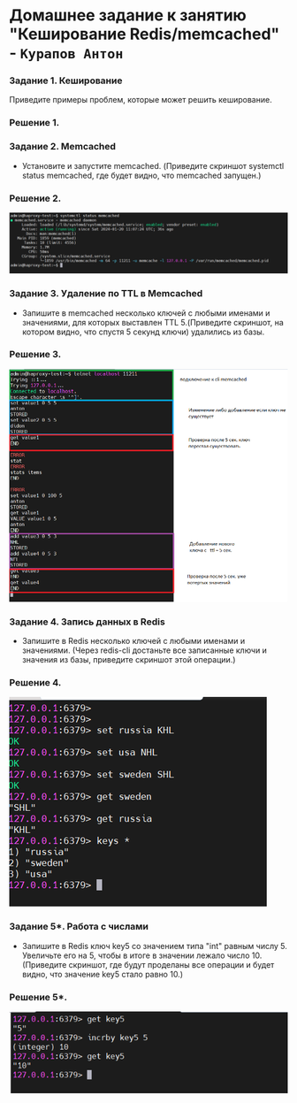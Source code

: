 # Домашнее задание к занятию "Кеширование Redis/memcached" - `Курапов Антон`

### Задание 1. Кеширование
Приведите примеры проблем, которые может решить кеширование.
### Решение 1.

### Задание 2. Memcached
* Установите и запустите memcached. (Приведите скриншот systemctl status memcached, где будет видно, что memcached запущен.)
### Решение 2.
![alt text](https://github.com/AntonKurapov66/redis-hw/blob/main/img/1.PNG)

### Задание 3. Удаление по TTL в Memcached
* Запишите в memcached несколько ключей с любыми именами и значениями, для которых выставлен TTL 5.(Приведите скриншот, на котором видно, что спустя 5 секунд ключи) удалились из базы.
### Решение 3.
![alt text](https://github.com/AntonKurapov66/redis-hw/blob/main/img/2.PNG)

### Задание 4. Запись данных в Redis
* Запишите в Redis несколько ключей с любыми именами и значениями. (Через redis-cli достаньте все записанные ключи и значения из базы, приведите скриншот этой операции.)
### Решение 4.
![alt text](https://github.com/AntonKurapov66/redis-hw/blob/main/img/3.PNG)

### Задание 5*. Работа с числами
* Запишите в Redis ключ key5 со значением типа "int" равным числу 5. Увеличьте его на 5, чтобы в итоге в значении лежало число 10.(Приведите скриншот, где будут проделаны все операции и будет видно, что значение key5 стало равно 10.)
### Решение 5*.
![alt text](https://github.com/AntonKurapov66/redis-hw/blob/main/img/4.PNG)





